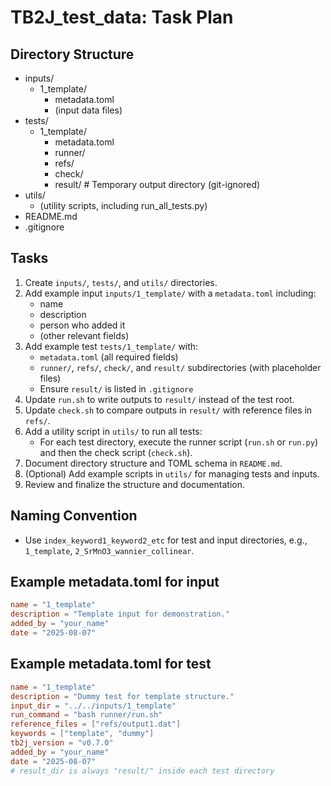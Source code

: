 # TB2J_test_data: Task Plan

## Directory Structure

- inputs/
    - 1_template/
        - metadata.toml
        - (input data files)
- tests/
    - 1_template/
        - metadata.toml
        - runner/
        - refs/
        - check/
        - result/   # Temporary output directory (git-ignored)
- utils/
    - (utility scripts, including run_all_tests.py)
- README.md
- .gitignore

## Tasks

1. Create `inputs/`, `tests/`, and `utils/` directories.
2. Add example input `inputs/1_template/` with a `metadata.toml` including:
    - name
    - description
    - person who added it
    - (other relevant fields)
3. Add example test `tests/1_template/` with:
    - `metadata.toml` (all required fields)
    - `runner/`, `refs/`, `check/`, and `result/` subdirectories (with placeholder files)
    - Ensure `result/` is listed in `.gitignore`
4. Update `run.sh` to write outputs to `result/` instead of the test root.
5. Update `check.sh` to compare outputs in `result/` with reference files in `refs/`.
6. Add a utility script in `utils/` to run all tests:
    - For each test directory, execute the runner script (`run.sh` or `run.py`) and then the check script (`check.sh`).
7. Document directory structure and TOML schema in `README.md`.
8. (Optional) Add example scripts in `utils/` for managing tests and inputs.
9. Review and finalize the structure and documentation.

## Naming Convention

- Use `index_keyword1_keyword2_etc` for test and input directories, e.g., `1_template`, `2_SrMnO3_wannier_collinear`.

## Example metadata.toml for input

```toml
name = "1_template"
description = "Template input for demonstration."
added_by = "your_name"
date = "2025-08-07"
```

## Example metadata.toml for test

```toml
name = "1_template"
description = "Dummy test for template structure."
input_dir = "../../inputs/1_template"
run_command = "bash runner/run.sh"
reference_files = ["refs/output1.dat"]
keywords = ["template", "dummy"]
tb2j_version = "v0.7.0"
added_by = "your_name"
date = "2025-08-07"
# result_dir is always "result/" inside each test directory
